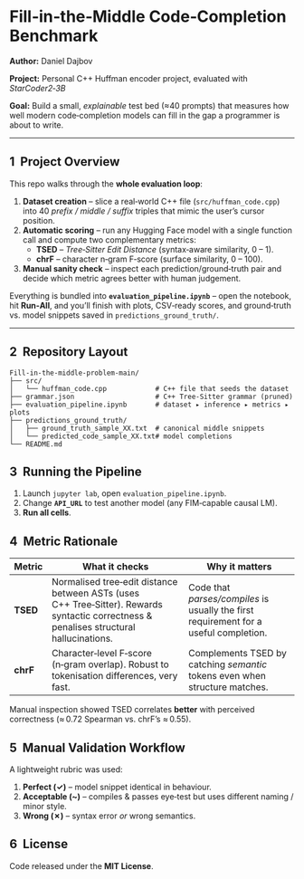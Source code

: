 # Fill‑in‑the‑Middle Code‑Completion Benchmark

**Author:** Daniel Dajbov

**Project:** Personal C++ Huffman encoder project, evaluated with *StarCoder2‑3B*

**Goal:** Build a small, *explainable* test bed (≈40 prompts) that measures how well modern code‑completion models can fill in the gap a programmer is about to write.

---

## 1  Project Overview

This repo walks through the **whole evaluation loop**:

1. **Dataset creation** – slice a real‑world C++ file (`src/huffman_code.cpp`) into 40 *prefix / middle / suffix* triples that mimic the user’s cursor position.
2. **Automatic scoring** – run any Hugging Face model with a single function call and compute two complementary metrics:
   * **TSED** – *Tree‑Sitter Edit Distance* (syntax‑aware similarity, 0 – 1).
   * **chrF** – character n‑gram F‑score (surface similarity, 0 – 100).
3. **Manual sanity check** – inspect each prediction/ground‑truth pair and decide which metric agrees better with human judgement.

Everything is bundled into **`evaluation_pipeline.ipynb`** – open the notebook, hit **Run‑All**, and you’ll finish with plots, CSV‑ready scores, and ground‑truth vs. model snippets saved in `predictions_ground_truth/`.

---

## 2  Repository Layout

```text
Fill-in-the-middle-problem-main/
├── src/
│   └── huffman_code.cpp            # C++ file that seeds the dataset
├── grammar.json                    # C++ Tree‑Sitter grammar (pruned)
├── evaluation_pipeline.ipynb       # dataset ▸ inference ▸ metrics ▸ plots
├── predictions_ground_truth/
│   ├── ground_truth_sample_XX.txt  # canonical middle snippets
│   └── predicted_code_sample_XX.txt# model completions
└── README.md                     
```

## 3  Running the Pipeline

1. Launch `jupyter lab`, open `evaluation_pipeline.ipynb`.
2. Change **`API_URL`** to test another model (any FIM‑capable causal LM).
3. **Run all cells**.


## 4  Metric Rationale

| Metric   | What it checks                                                                                                                          | Why it matters                                                                        |
| -------- | --------------------------------------------------------------------------------------------------------------------------------------- | ------------------------------------------------------------------------------------- |
| **TSED** | Normalised tree‑edit distance between ASTs (uses C++ Tree‑Sitter). Rewards syntactic correctness & penalises structural hallucinations. | Code that *parses/compiles* is usually the first requirement for a useful completion. |
| **chrF** | Character‑level F‑score (n‑gram overlap). Robust to tokenisation differences, very fast.                                                | Complements TSED by catching *semantic* tokens even when structure matches.           |

Manual inspection showed TSED correlates **better** with perceived correctness (≈ 0.72 Spearman vs. chrF’s ≈ 0.55).



## 5  Manual Validation Workflow

A lightweight rubric was used:

1. **Perfect (✓)** – model snippet identical in behaviour.
2. **Acceptable (\~)** – compiles & passes eye‑test but uses different naming / minor style.
3. **Wrong (✗)** – syntax error *or* wrong semantics.


## 6  License
Code released under the **MIT License**.
